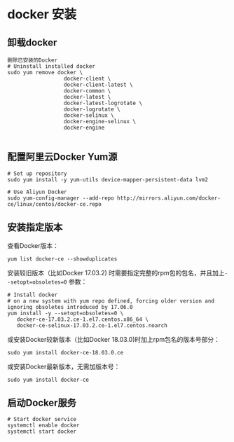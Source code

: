 # docker 安装

## 卸载docker

```
删除已安装的Docker
# Uninstall installed docker
sudo yum remove docker \
                  docker-client \
                  docker-client-latest \
                  docker-common \
                  docker-latest \
                  docker-latest-logrotate \
                  docker-logrotate \
                  docker-selinux \
                  docker-engine-selinux \
                  docker-engine
     

```

## 配置阿里云Docker Yum源

```
# Set up repository
sudo yum install -y yum-utils device-mapper-persistent-data lvm2

# Use Aliyun Docker
sudo yum-config-manager --add-repo http://mirrors.aliyun.com/docker-ce/linux/centos/docker-ce.repo

```

## 安装指定版本

查看Docker版本：

```
yum list docker-ce --showduplicates
```

安装较旧版本（比如Docker 17.03.2) 时需要指定完整的rpm包的包名，并且加上`--setopt=obsoletes=0` 参数：

```
# Install docker
# on a new system with yum repo defined, forcing older version and ignoring obsoletes introduced by 17.06.0
yum install -y --setopt=obsoletes=0 \
   docker-ce-17.03.2.ce-1.el7.centos.x86_64 \
   docker-ce-selinux-17.03.2.ce-1.el7.centos.noarch

```

或安装Docker较新版本（比如Docker 18.03.0)时加上rpm包名的版本号部分：

```
sudo yum install docker-ce-18.03.0.ce
```

或安装Docker最新版本，无需加版本号：

```
sudo yum install docker-ce
```

## 启动Docker服务

```
# Start docker service
systemctl enable docker
systemctl start docker
```

